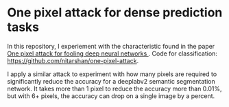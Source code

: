 # One pixel attack for dense prediction tasks 

In this repository, I experiement with the characteristic found in the paper [One pixel attack for fooling deep neural networks ](https://arxiv.org/abs/1710.08864). Code for classification: https://github.com/nitarshan/one-pixel-attack.

I apply a similar attack to experiment with how many pixels are required to significantly reduce the accuracy for a deeplabv2 semantic segmentation network. 
It takes more than 1 pixel to reduce the accuracy more than 0.01%, but with 6+ pixels, the accuracy can drop on a single image by a percent.

